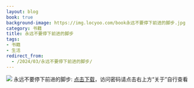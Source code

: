 ```yaml
---
layout: blog
book: true
background-image: https://img.locyoo.com/book永远不要停下前进的脚步.jpg
category: 书籍
title: 永远不要停下前进的脚步
tags:
- 书籍
- 生活
redirect_from:
  - /2024/03/永远不要停下前进的脚步/
---
```

![](https://img.locyoo.com/book永远不要停下前进的脚步.jpg)
永远不要停下前进的脚步: <a name = "ref1" href="https://url18.ctfile.com/f/50983618-1063935782-eb6af1?p=3619">点击下载</a>，访问密码请点击右上方“关于”自行查看